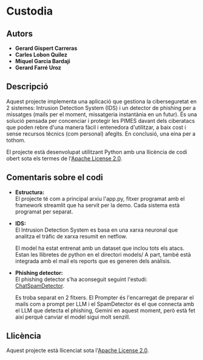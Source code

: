 # Custodia

## Autors
- **Gerard Gispert Carreras**
- **Carles Lobon Quilez**
- **Miquel Garcia Bardaji**
- **Gerard Farré Uroz**

## Descripció
Aquest projecte implementa una aplicació que gestiona la ciberseguretat en 2 sistemes: Intrusion Detection System (IDS) i un detector de phishing per a missatges (mails per el moment, missatgeria instantània en un futur). És una solució pensada per concenciar i protegir les PIMES davant dels ciberatacs que poden rebre d'una manera fàcil i entenedora d'utilitzar, a baix cost i sense recursos tècnics (com personal) afegits. En conclusió, una eina per a tothom.

El projecte està desenvolupat utilitzant Python amb una llicència de codi obert sota els termes de l'[Apache License 2.0](LICENSE).

## Comentaris sobre el codi
- **Estructura:**  
  El projecte té com a principal arxiu l'app.py, fitxer programat amb el framework streamlit que ha servit per la demo. Cada sistema està programat per separat.

- **IDS:**  
  El Intrusion Detection System es basa en una xarxa neuronal que analitza el tràfic de xarxa resumit en netflow. 

  El model ha estat entrenat amb un dataset que inclou tots els atacs. Estan les llibretes de python en el directori models/
  A part, també està integrada amb el mail els reports que es generen dels anàlisis.

- **Phishing detector:**  
  El phishing detector s'ha aconseguit seguint l'estudi: [ChatSpamDetector](https://arxiv.org/pdf/2402.18093).

  Es troba separat en 2 fitxers. El Prompter és l'encarregat de preparar el mails com a prompt per LLM i el SpamDetector és el que connecta amb el LLM que detecta el phishing, Gemini en aquest moment, però està fet així perquè canviar el model sigui molt senzill.

## Llicència
Aquest projecte està llicenciat sota l'[Apache License 2.0](LICENSE).
